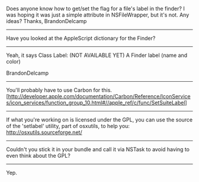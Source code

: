 Does anyone know how to get/set the flag for a file's label in the finder? I was hoping it was just a simple attribute in NSFileWrapper, but it's not. Any ideas?
Thanks, 
BrandonDelcamp

----

Have you looked at the AppleScript dictionary for the Finder?

----
Yeah, it says 
Class Label: (NOT AVAILABLE YET) A Finder label (name and color)

BrandonDelcamp

----

You'll probably have to use Carbon for this. [http://developer.apple.com/documentation/Carbon/Reference/IconServices/icon_services/function_group_10.html#//apple_ref/c/func/SetSuiteLabel]

----

If what you're working on is licensed under the GPL, you can use the source of the 'setlabel' utility, part of osxutils, to help you:
http://osxutils.sourceforge.net/

----

Couldn't you stick it in your bundle and call it via NSTask to avoid having to even think about the GPL?

----

Yep.
